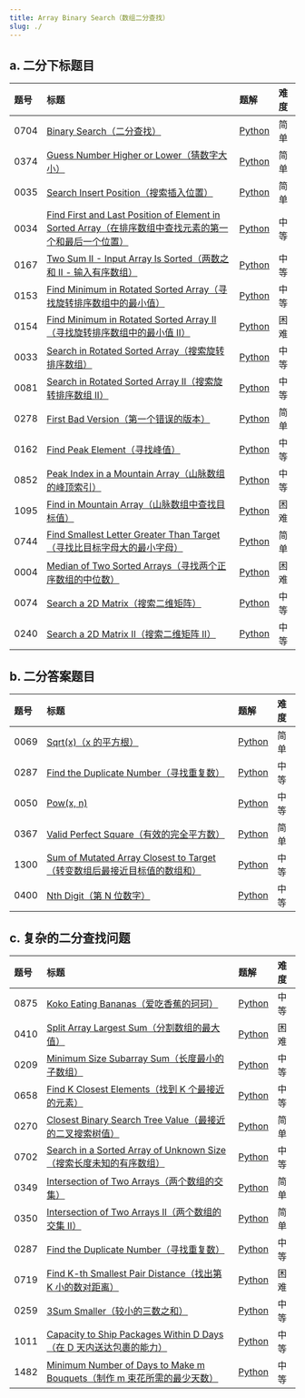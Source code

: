 ```yaml
---
title: Array Binary Search（数组二分查找）
slug: ./
---
```


## a. 二分下标题目

| 题号 | 标题                                                                                                                                                             | 题解         | 难度 |
| :--- | :--------------------------------------------------------------------------------------------------------------------------------------------------------------- | :----------- | :--- |
| 0704 | [Binary Search（二分查找）][binary-search]                                                                                                                       | [Python](./) | 简单 |
| 0374 | [Guess Number Higher or Lower（猜数字大小）][guess-number-higher-or-lower]                                                                                       | [Python](./) | 简单 |
| 0035 | [Search Insert Position（搜索插入位置）][search-insert-position]                                                                                                 | [Python](./) | 简单 |
| 0034 | [Find First and Last Position of Element in Sorted Array（在排序数组中查找元素的第一个和最后一个位置）][find-first-and-last-position-of-element-in-sorted-array] | [Python](./) | 中等 |
| 0167 | [Two Sum II - Input Array Is Sorted（两数之和 II - 输入有序数组）][two-sum-ii-input-array-is-sorted]                                                             | [Python](./) | 中等 |
| 0153 | [Find Minimum in Rotated Sorted Array（寻找旋转排序数组中的最小值）][find-minimum-in-rotated-sorted-array]                                                       | [Python](./) | 中等 |
| 0154 | [Find Minimum in Rotated Sorted Array II（寻找旋转排序数组中的最小值 II）][find-minimum-in-rotated-sorted-array-ii]                                              | [Python](./) | 困难 |
| 0033 | [Search in Rotated Sorted Array（搜索旋转排序数组）][search-in-rotated-sorted-array]                                                                             | [Python](./) | 中等 |
| 0081 | [Search in Rotated Sorted Array II（搜索旋转排序数组 II）][search-in-rotated-sorted-array-ii]                                                                    | [Python](./) | 中等 |
| 0278 | [First Bad Version（第一个错误的版本）][first-bad-version]                                                                                                       | [Python](./) | 简单 |
| 0162 | [Find Peak Element（寻找峰值）][find-peak-element]                                                                                                               | [Python](./) | 中等 |
| 0852 | [Peak Index in a Mountain Array（山脉数组的峰顶索引）][peak-index-in-a-mountain-array]                                                                           | [Python](./) | 中等 |
| 1095 | [Find in Mountain Array（山脉数组中查找目标值）][find-in-mountain-array]                                                                                         | [Python](./) | 困难 |
| 0744 | [Find Smallest Letter Greater Than Target（寻找比目标字母大的最小字母）][find-smallest-letter-greater-than-target]                                               | [Python](./) | 简单 |
| 0004 | [Median of Two Sorted Arrays（寻找两个正序数组的中位数）][median-of-two-sorted-arrays]                                                                           | [Python](./) | 困难 |
| 0074 | [Search a 2D Matrix（搜索二维矩阵）][search-a-2d-matrix]                                                                                                         | [Python](./) | 中等 |
| 0240 | [Search a 2D Matrix II（搜索二维矩阵 II）][search-a-2d-matrix-ii]                                                                                                | [Python](./) | 中等 |

## b. 二分答案题目

| 题号 | 标题                                                                                                               | 题解         | 难度 |
| :--- | :----------------------------------------------------------------------------------------------------------------- | :----------- | :--- |
| 0069 | [Sqrt(x)（x 的平方根）][sqrtx]                                                                                     | [Python](./) | 简单 |
| 0287 | [Find the Duplicate Number（寻找重复数）][find-the-duplicate-number]                                               | [Python](./) | 中等 |
| 0050 | [Pow(x, n)][powx-n]                                                                                                | [Python](./) | 中等 |
| 0367 | [Valid Perfect Square（有效的完全平方数）][valid-perfect-square]                                                   | [Python](./) | 简单 |
| 1300 | [Sum of Mutated Array Closest to Target（转变数组后最接近目标值的数组和）][sum-of-mutated-array-closest-to-target] | [Python](./) | 中等 |
| 0400 | [Nth Digit（第 N 位数字）][nth-digit]                                                                              | [Python](./) | 中等 |

## c. 复杂的二分查找问题

| 题号 | 标题                                                                                                                | 题解         | 难度 |
| :--- | :------------------------------------------------------------------------------------------------------------------ | :----------- | :--- |
| 0875 | [Koko Eating Bananas（爱吃香蕉的珂珂）][koko-eating-bananas]                                                        | [Python](./) | 中等 |
| 0410 | [Split Array Largest Sum（分割数组的最大值）][split-array-largest-sum]                                              | [Python](./) | 困难 |
| 0209 | [Minimum Size Subarray Sum（长度最小的子数组）][minimum-size-subarray-sum]                                          | [Python](./) | 中等 |
| 0658 | [Find K Closest Elements（找到 K 个最接近的元素）][find-k-closest-elements]                                         | [Python](./) | 中等 |
| 0270 | [Closest Binary Search Tree Value（最接近的二叉搜索树值）][closest-binary-search-tree-value]                        | [Python](./) | 简单 |
| 0702 | [Search in a Sorted Array of Unknown Size（搜索长度未知的有序数组）][search-in-a-sorted-array-of-unknown-size]      | [Python](./) | 中等 |
| 0349 | [Intersection of Two Arrays（两个数组的交集）][intersection-of-two-arrays]                                          | [Python](./) | 简单 |
| 0350 | [Intersection of Two Arrays II（两个数组的交集 II）][intersection-of-two-arrays-ii]                                 | [Python](./) | 简单 |
| 0287 | [Find the Duplicate Number（寻找重复数）][find-the-duplicate-number]                                                | [Python](./) | 中等 |
| 0719 | [Find K-th Smallest Pair Distance（找出第 K 小的数对距离）][find-k-th-smallest-pair-distance]                       | [Python](./) | 困难 |
| 0259 | [3Sum Smaller（较小的三数之和）][3sum-smaller]                                                                      | [Python](./) | 中等 |
| 1011 | [Capacity to Ship Packages Within D Days（在 D 天内送达包裹的能力）][capacity-to-ship-packages-within-d-days]       | [Python](./) | 中等 |
| 1482 | [Minimum Number of Days to Make m Bouquets（制作 m 束花所需的最少天数）][minimum-number-of-days-to-make-m-bouquets] | [Python](./) | 中等 |

<!-- 二分下标题目 -->

[binary-search]: https://leetcode.com/problems/binary-search/
[guess-number-higher-or-lower]: https://leetcode.com/problems/guess-number-higher-or-lower/
[search-insert-position]: https://leetcode.com/problems/search-insert-position/
[find-first-and-last-position-of-element-in-sorted-array]: https://leetcode.com/problems/find-first-and-last-position-of-element-in-sorted-array/
[two-sum-ii-input-array-is-sorted]: https://leetcode.com/problems/two-sum-ii-input-array-is-sorted/
[find-minimum-in-rotated-sorted-array]: https://leetcode.com/problems/find-minimum-in-rotated-sorted-array/
[find-minimum-in-rotated-sorted-array-ii]: https://leetcode.com/problems/find-minimum-in-rotated-sorted-array-ii/
[search-in-rotated-sorted-array]: https://leetcode.com/problems/search-in-rotated-sorted-array/
[search-in-rotated-sorted-array-ii]: https://leetcode.com/problems/search-in-rotated-sorted-array-ii/
[first-bad-version]: https://leetcode.com/problems/first-bad-version/
[find-peak-element]: https://leetcode.com/problems/find-peak-element/
[peak-index-in-a-mountain-array]: https://leetcode.com/problems/peak-index-in-a-mountain-array/
[find-in-mountain-array]: https://leetcode.com/problems/find-in-mountain-array/
[find-smallest-letter-greater-than-target]: https://leetcode.com/problems/find-smallest-letter-greater-than-target/
[median-of-two-sorted-arrays]: https://leetcode.com/problems/median-of-two-sorted-arrays/
[search-a-2d-matrix]: https://leetcode.com/problems/search-a-2d-matrix/
[search-a-2d-matrix-ii]: https://leetcode.com/problems/search-a-2d-matrix-ii/

<!-- 二分答案题目 -->

[sqrtx]: https://leetcode.com/problems/sqrtx/
[find-the-duplicate-number]: https://leetcode.com/problems/find-the-duplicate-number/
[powx-n]: https://leetcode.com/problems/powx-n/
[valid-perfect-square]: https://leetcode.com/problems/valid-perfect-square/
[sum-of-mutated-array-closest-to-target]: https://leetcode.com/problems/sum-of-mutated-array-closest-to-target/
[nth-digit]: https://leetcode.com/problems/nth-digit/

<!-- 复杂的二分查找问题 -->

[koko-eating-bananas]: https://leetcode.com/problems/koko-eating-bananas/
[split-array-largest-sum]: https://leetcode.com/problems/split-array-largest-sum/
[minimum-size-subarray-sum]: https://leetcode.com/problems/minimum-size-subarray-sum/
[find-k-closest-elements]: https://leetcode.com/problems/find-k-closest-elements/
[closest-binary-search-tree-value]: https://leetcode.com/problems/closest-binary-search-tree-value/
[search-in-a-sorted-array-of-unknown-size]: https://leetcode.com/problems/search-in-a-sorted-array-of-unknown-size/
[intersection-of-two-arrays]: https://leetcode.com/problems/intersection-of-two-arrays/
[intersection-of-two-arrays-ii]: https://leetcode.com/problems/intersection-of-two-arrays-ii/
[find-k-th-smallest-pair-distance]: https://leetcode.com/problems/find-k-th-smallest-pair-distance/
[3sum-smaller]: https://leetcode.com/problems/3sum-smaller/
[capacity-to-ship-packages-within-d-days]: https://leetcode.com/problems/capacity-to-ship-packages-within-d-days/
[minimum-number-of-days-to-make-m-bouquets]: https://leetcode.com/problems/minimum-number-of-days-to-make-m-bouquets/
